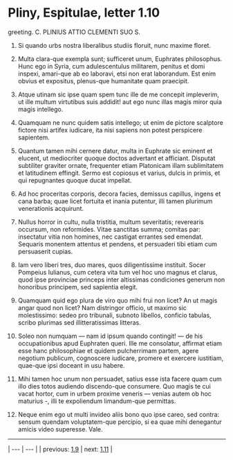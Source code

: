 # Pliny, Espitulae, letter 1.10

greeting. C. PLINIUS ATTIO CLEMENTI SUO S.



1. Si quando urbs nostra liberalibus studiis floruit, nunc maxime floret.



2. Multa clara-que exempla sunt; sufficeret unum, Euphrates philosophus. Hunc ego in Syria, cum adulescentulus militarem, penitus et domi inspexi, amari-que ab eo laboravi, etsi non erat laborandum. Est enim obvius et expositus, plenus-que humanitate quam praecipit.



3. Atque utinam sic ipse quam spem tunc ille de me concepit impleverim, ut ille multum virtutibus suis addidit! aut ego nunc illas magis miror quia magis intellego.



4. Quamquam ne nunc quidem satis intellego; ut enim de pictore scalptore fictore nisi artifex iudicare, ita nisi sapiens non potest perspicere sapientem.



5. Quantum tamen mihi cernere datur, multa in Euphrate sic eminent et elucent, ut mediocriter quoque doctos advertant et afficiant. Disputat subtiliter graviter ornate, frequenter etiam Platonicam illam sublimitatem et latitudinem effingit. Sermo est copiosus et varius, dulcis in primis, et qui repugnantes quoque ducat impellat.



6. Ad hoc proceritas corporis, decora facies, demissus capillus, ingens et cana barba; quae licet fortuita et inania putentur, illi tamen plurimum venerationis acquirunt.



7. Nullus horror in cultu, nulla tristitia, multum severitatis; reverearis occursum, non reformides. Vitae sanctitas summa; comitas par: insectatur vitia non homines, nec castigat errantes sed emendat. Sequaris monentem attentus et pendens, et persuaderi tibi etiam cum persuaserit cupias.



8. Iam vero liberi tres, duo mares, quos diligentissime instituit. Socer Pompeius Iulianus, cum cetera vita tum vel hoc uno magnus et clarus, quod ipse provinciae princeps inter altissimas condiciones generum non honoribus principem, sed sapientia elegit.



9. Quamquam quid ego plura de viro quo mihi frui non licet? An ut magis angar quod non licet? Nam distringor officio, ut maximo sic molestissimo: sedeo pro tribunali, subnoto libellos, conficio tabulas, scribo plurimas sed illitteratissimas litteras.



10. Soleo non numquam — nam id ipsum quando contingit! — de his occupationibus apud Euphraten queri. Ille me consolatur, affirmat etiam esse hanc philosophiae et quidem pulcherrimam partem, agere negotium publicum, cognoscere iudicare, promere et exercere iustitiam, quae-que ipsi doceant in usu habere.



11. Mihi tamen hoc unum non persuadet, satius esse ista facere quam cum illo dies totos audiendo discendo-que consumere. Quo magis te cui vacat hortor, cum in urbem proxime veneris — venias autem ob hoc maturius -, illi te expoliendum limandum-que permittas.



12. Neque enim ego ut multi invideo aliis bono quo ipse careo, sed contra: sensum quendam voluptatem-que percipio, si ea quae mihi denegantur amicis video superesse. Vale.



---

| --- | --- |
| previous: [1.9](../1.9/) | next: [1.11](../1.11/) |